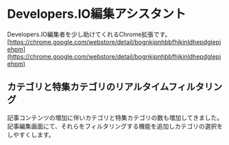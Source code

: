 # Developers.IO編集アシスタント

Developers.IO編集者を少し助けてくれるChrome拡張です。
[https://chrome.google.com/webstore/detail/bognkipnhbbfhjkinldhepdglepjehpm](https://chrome.google.com/webstore/detail/bognkipnhbbfhjkinldhepdglepjehpm)

## カテゴリと特集カテゴリのリアルタイムフィルタリング
記事コンテンツの増加に伴いカテゴリと特集カテゴリの数も増加してきました。  
記事編集画面にて、それらをフィルタリングする機能を追加しカテゴリの選択をしやすくします。
